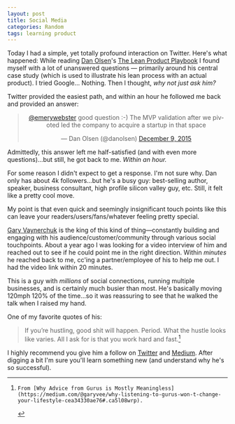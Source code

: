 ```yaml
---
layout: post
title: Social Media
categories: Random
tags: learning product
---
```

Today I had a simple, yet totally profound interaction on Twitter. Here's what happened: While reading [Dan Olsen](https://twitter.com/danolsen)'s [The Lean Product Playbook](http://www.amazon.com/The-Lean-Product-Playbook-Innovate/dp/1118960874) I found myself with a lot of unanswered questions &mdash; primarily around his central case study (which is used to illustrate his lean process with an actual product). I tried Google... Nothing. Then I thought, _why not just ask him?_

Twitter provided the easiest path, and within an hour he followed me back and provided an answer:

<blockquote align="center" class="twitter-tweet" lang="en"><p lang="en" dir="ltr"><a href="https://twitter.com/emerywebster">@emerywebster</a> good question :-) The MVP validation after we pivoted led the company to acquire a startup in that space</p>&mdash; Dan Olsen (@danolsen) <a href="https://twitter.com/danolsen/status/674391006851166208">December 9, 2015</a></blockquote>
<script async src="//platform.twitter.com/widgets.js" charset="utf-8"></script>
</p>

Admittedly, this answer left me half-satisfied (and with even more questions)...but still, he got back to me. _Within an hour._ 

For some reason I didn't expect to get a response. I'm not sure why. Dan only has about 4k followers...but he's a busy guy: best-selling author, speaker, business consultant, high profile silicon valley guy, etc. Still, it felt like a pretty cool move.

My point is that even quick and seemingly insignificant touch points like this can leave your readers/users/fans/whatever feeling pretty special. 

[Gary Vaynerchuk](http://twitter.com/garyvee) is the king of this kind of thing&mdash;constantly building and engaging with his audience/customer/community through various social touchpoints. About a year ago I was looking for a video interview of him and reached out to see if he could point me in the right direction. Within _minutes_ he reached back to me, cc'ing a partner/employee of his to help me out. I had the video link within 20 minutes.

This is a guy with _millions_ of social connections, running multiple businesses, and is certainly much busier than most. He's basically moving 120mph 120% of the time...so it was reassuring to see that he walked the talk when I raised my hand.

One of my favorite quotes of his:

> If you’re hustling, good shit will happen. Period. What the hustle looks like varies. All I ask for is that you work hard and fast.[^1]

I highly recommend you give him a follow on [Twitter](http://twitter.com/garyvee) and [Medium](https://medium.com/@garyvee). After digging a bit I'm sure you'll learn something new (and understand why he's so successful).

[^1]:    From [Why Advice from Gurus is Mostly Meaningless](https://medium.com/@garyvee/why-listening-to-gurus-won-t-change-your-lifestyle-cea34330ae76#.ca5l08wrp).